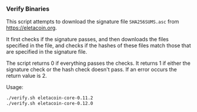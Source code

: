 ### Verify Binaries
This script attempts to download the signature file `SHA256SUMS.asc` from https://eletacoin.org.

It first checks if the signature passes, and then downloads the files specified in the file, and checks if the hashes of these files match those that are specified in the signature file.

The script returns 0 if everything passes the checks. It returns 1 if either the signature check or the hash check doesn't pass. If an error occurs the return value is 2.

Usage:

```sh
./verify.sh eletacoin-core-0.11.2
./verify.sh eletacoin-core-0.12.0
```
